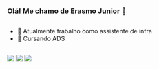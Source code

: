 ### Olá! Me chamo de Erasmo Junior 👋

##
- 🔭 Atualmente trabalho como assistente de infra
- 🌱 Cursando ADS
##


<div> 
  <a href="https://instagram.com/silvrjunior" target="_blank"><img src="https://img.shields.io/badge/-Instagram-%23E4405F?style=for-the-badge&logo=instagram&logoColor=white" target="_blank"></a>
  <a href = "mailto:ejrsilveira321@gmail.com"><img src="https://img.shields.io/badge/-Gmail-%23333?style=for-the-badge&logo=gmail&logoColor=white" target="_blank"></a>
  <a href="https://www.linkedin.com/in/erasmo-jos%C3%A9-da-silveira-j%C3%BAnior-5ba9a1212/" target="_blank"><img src="https://img.shields.io/badge/-LinkedIn-%230077B5?style=for-the-badge&logo=linkedin&logoColor=white" target="_blank"></a> 
  
</div>
